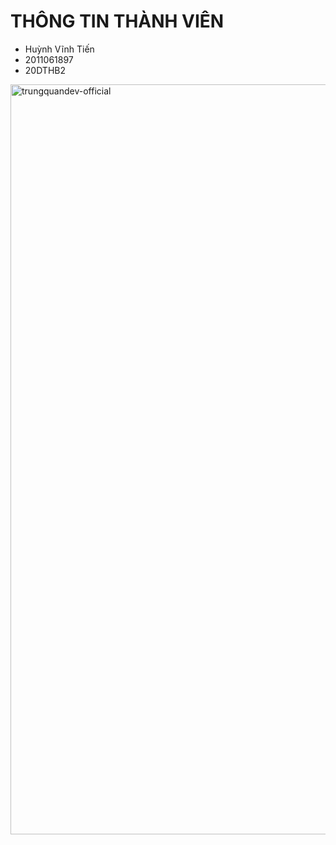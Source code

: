 # THÔNG TIN THÀNH VIÊN
* Huỳnh Vĩnh Tiến
* 2011061897
* 20DTHB2
<a href="#" target="_blank">
  <img src="svg/trungquandev.svg" width="1200" alt="trungquandev-official" />
</a>
